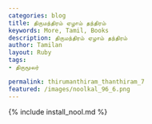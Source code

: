 ```yaml
---  
categories: blog  
title: திருமந்திரம் ஏழாம் தந்திரம்
keywords: More, Tamil, Books  
description: திருமந்திரம் ஏழாம் தந்திரம்
author: Tamilan  
layout: Ruby  
tags:     
- திருமூலர்

permalink: thirumanthiram_thanthiram_7  
featured: /images/noolkal_96_6.png  
---  
```

{% include install_nool.md %} 

